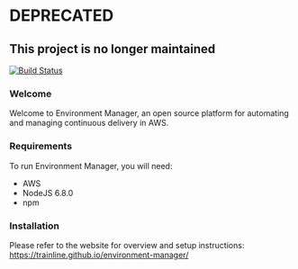# DEPRECATED

## This project is no longer maintained

[![Build Status](https://travis-ci.org/trainline/environment-manager.svg?branch=master)](https://travis-ci.org/trainline/environment-manager)

### Welcome
Welcome to Environment Manager, an open source platform for automating and managing continuous delivery in AWS.

### Requirements
To run Environment Manager, you will need:
- AWS
- NodeJS 6.8.0
- npm

### Installation
Please refer to the website for overview and setup instructions:
<https://trainline.github.io/environment-manager/>

